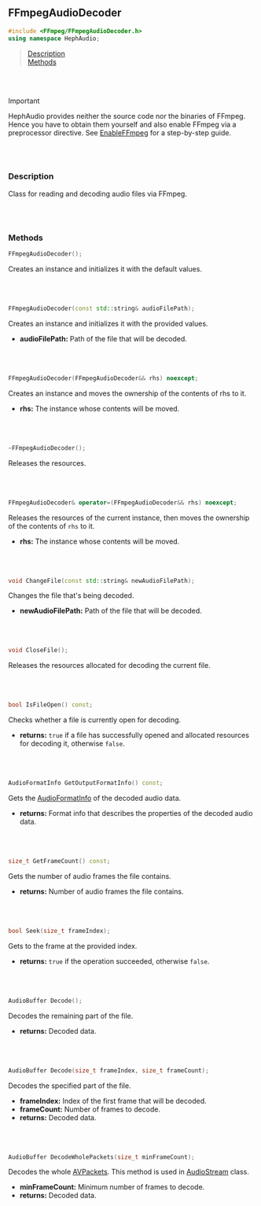 ## FFmpegAudioDecoder
```c++
#include <FFmpeg/FFmpegAudioDecoder.h>
using namespace HephAudio;
```

> [Description](#description)<br>
[Methods](#methods)

<br><br>


> [!IMPORTANT]
> HephAudio provides neither the source code nor the binaries of FFmpeg. 
> Hence you have to obtain them yourself and also enable FFmpeg via a preprocessor directive.
> See [EnableFFmpeg](/docs/tutorials/EnableFFmpeg.md) for a step-by-step guide.

<br><br>

### Description

Class for reading and decoding audio files via FFmpeg.

<br><br>


### Methods

```c++
FFmpegAudioDecoder();
```
Creates an instance and initializes it with the default values.
<br><br><br><br>

```c++
FFmpegAudioDecoder(const std::string& audioFilePath);
```
Creates an instance and initializes it with the provided values.
- **audioFilePath:** Path of the file that will be decoded.
<br><br><br><br>

```c++
FFmpegAudioDecoder(FFmpegAudioDecoder&& rhs) noexcept;
```
Creates an instance and moves the ownership of the contents of rhs to it.
- **rhs:** The instance whose contents will be moved.
<br><br><br><br>

```c++
~FFmpegAudioDecoder();
```
Releases the resources.
<br><br><br><br>

```c++
FFmpegAudioDecoder& operator=(FFmpegAudioDecoder&& rhs) noexcept;
```
Releases the resources of the current instance, then moves the ownership of the contents of ``rhs`` to it.
- **rhs:** The instance whose contents will be moved.
<br><br><br><br>

```c++
void ChangeFile(const std::string& newAudioFilePath);
```
Changes the file that's being decoded.
- **newAudioFilePath:** Path of the file that will be decoded.
<br><br><br><br>

```c++
void CloseFile();
```
Releases the resources allocated for decoding the current file.
<br><br><br><br>

```c++
bool IsFileOpen() const;
```
Checks whether a file is currently open for decoding.
- **returns:** ``true`` if a file has successfully opened and allocated resources for decoding it, otherwise ``false``.
<br><br><br><br>

```c++
AudioFormatInfo GetOutputFormatInfo() const;
```
Gets the [AudioFormatInfo](/docs/HephAudio/AudioFormatInfo.md) of the decoded audio data.
- **returns:** Format info that describes the properties of the decoded audio data.
<br><br><br><br>

```c++
size_t GetFrameCount() const;
```
Gets the number of audio frames the file contains.
- **returns:** Number of audio frames the file contains.
<br><br><br><br>

```c++
bool Seek(size_t frameIndex);
```
Gets to the frame at the provided index.
- **returns:** ``true`` if the operation succeeded, otherwise ``false``.
<br><br><br><br>

```c++
AudioBuffer Decode();
```
Decodes the remaining part of the file.
- **returns:** Decoded data.
<br><br><br><br>

```c++
AudioBuffer Decode(size_t frameIndex, size_t frameCount);
```
Decodes the specified part of the file.
- **frameIndex:** Index of the first frame that will be decoded.
- **frameCount:** Number of frames to decode.
- **returns:** Decoded data.
<br><br><br><br>

```c++
AudioBuffer DecodeWholePackets(size_t minFrameCount);
```
Decodes the whole [AVPackets](https://ffmpeg.org/doxygen/3.2/structAVPacket.html). 
This method is used in [AudioStream](/docs/HephAudio/AudioStream.md) class.
- **minFrameCount:** Minimum number of frames to decode.
- **returns:** Decoded data.
<br><br><br><br>
